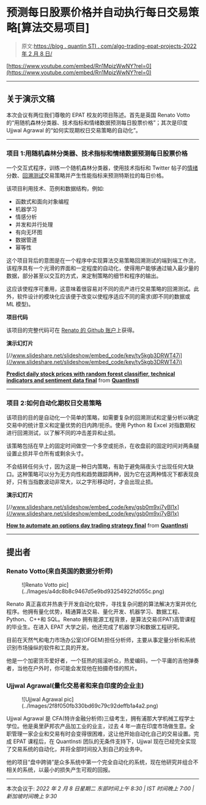 # 预测每日股票价格并自动执行每日交易策略[算法交易项目]

> 原文:[https://blog . quantin STI . com/algo-trading-epat-projects-2022 年 2 月 8 日/](https://blog.quantinsti.com/algo-trading-epat-projects-8-february-2022/)

[https://www.youtube.com/embed/Rn1MpizWwNY?rel=0](https://www.youtube.com/embed/Rn1MpizWwNY?rel=0)

* * *

## 关于演示文稿

本次会议有两位我们尊敬的 EPAT 校友的项目陈述。首先是英国 Renato Votto 的“用随机森林分类器、技术指标和情绪数据预测每日股票价格”；其次是印度 Ujjwal Agrawal 的“如何实现期权日交易策略的自动化”。

* * *

### 项目 1:用随机森林分类器、技术指标和情绪数据预测每日股票价格

一个交互式程序，训练一个随机森林分类器，使用技术指标和 Twitter 帖子的[情绪](https://quantra.quantinsti.com/course/trading-using-options-sentiment-indicators)分数、[回溯测试](/backtesting/)交易策略并产生性能指标来预测特斯拉的每日价格。

该项目利用技术、范例和数据结构，例如:

*   函数式和面向对象编程
*   机器学习
*   情感分析
*   并发和并行处理
*   有向无环图
*   数据管道
*   幂等性

这个项目背后的意图是在一个程序中实现算法交易策略回溯测试的端到端工作流，该程序具有一个光滑的界面和一定程度的自动化，使得用户能够通过输入最少量的数据，部分甚至以交互的方式，来定制策略的细节和程序的输出。

这应该使程序可重用，这意味着很容易对不同的资产进行交易策略的回溯测试。此外，软件设计的模块化应该便于改变以使程序适应不同的需求(即不同的数据或 ML 模型)。

**项目代码**

该项目的完整代码可在 [Renato 的 Github 账户](https://github.com/renatovotto)上获得。

**演示幻灯片**

[//www.slideshare.net/slideshow/embed_code/key/ty5kgb3DRWT47i](//www.slideshare.net/slideshow/embed_code/key/ty5kgb3DRWT47i)

**[Predict daily stock prices with random forest classifier, technical indicators and sentiment data final](//www.slideshare.net/QuantInsti/predict-daily-stock-prices-with-random-forest-classifier-technical-indicators-and-sentiment-data-final "Predict daily stock prices with random forest classifier, technical indicators and sentiment data final")** from **[QuantInsti](//www.slideshare.net/QuantInsti)**

* * *

### 项目 2:如何自动化期权日交易策略

该项目的目的是自动化一个简单的策略，如需要复杂的回溯测试和定量分析以确定交易中的统计意义和定量优势的日内跨/扼杀。使用 Python 和 Excel 对指数期权进行回溯测试，以了解不同的冲击差异和止损。

该策略包括在早上的固定时间做空一个多空或扼杀，在收盘前的固定时间对两条腿设置止损并平仓所有或剩余头寸。

不会结转任何头寸，因为这是一种日内策略，有助于避免隔夜头寸出现任何大缺口。这种策略可以分为无方向性和趋势跟踪两种，因为它在这两种情况下都表现良好，只有当指数波动非常大，以之字形移动时，才会出现止损。

**演示幻灯片**

[//www.slideshare.net/slideshow/embed_code/key/gsb0m9xj7yBI1x](//www.slideshare.net/slideshow/embed_code/key/gsb0m9xj7yBI1x)

**[How to automate an options day trading strategy final](//www.slideshare.net/QuantInsti/how-to-automate-an-options-day-trading-strategy-final "How to automate an options day trading strategy final")** from **[QuantInsti](//www.slideshare.net/QuantInsti)**

* * *

## 提出者

### Renato Votto(来自英国的数据分析师)

<figure class="kg-card kg-image-card kg-width-wide">![Renato Votto pic](../Images/a4dc8b8c9467d5e9bd93254922fd055c.png)</figure>

Renato 真正喜欢并热衷于开发自动化软件，寻找复杂问题的算法解决方案并优化程序。他拥有量化优势，精通算法交易、量化开发、机器学习、数据工程、Python、C++和 SQL。Renato 拥有能源工程背景，是算法交易(EPAT)高管课程的毕业生。在进入 EPAT 大学之前，他还完成了机器学习和数据工程研究。

目前在天然气和电力市场办公室(OFGEM)担任分析师，主要从事定量分析和系统识别市场操纵的软件和工具的开发。

他是一个加密货币爱好者，一个狂热的摇滚听众，热爱编码，一个平庸的吉他弹奏者，当他在户外时，你可能会发现他在拍摄奇怪的照片。

### Ujjwal Agrawal(量化交易者和来自印度的企业主)

<figure class="kg-card kg-image-card kg-width-wide">![Ujjwal Agrawal pic](../Images/2f8f050fb330bd69c79c92deffb1a4a2.png)</figure>

Ujjwal Agrawal 是 CFA(特许金融分析师)三级考生，拥有浦那大学机械工程学士学位。他是奥里萨邦农产品加工业的业主，过去 4 年一直在印度市场做生意。全职管理一家企业和交易有时会变得很困难，这让他开始自动化自己的交易设置。完成 EPAT 课程后，在 QuantInsti 团队的无条件支持下，Ujjwal 现在已经完全实现了交易系统的自动化，并将全部时间投入到自己的业务中。

他的项目“盘中跨骑”是众多系统中第一个完全自动化的系统，现在他研究并组合不相关的系统，以最小的损失产生可观的回报。

* * *

本次会议于:
*2022 年 2 月 8 日星期二
东部时间上午 8:30 | IST 时间晚上 7:00 |新加坡时间晚上 9:30*